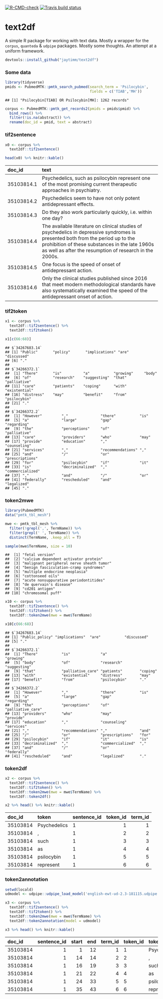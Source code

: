 <!-- badges: start -->

[![R-CMD-check](https://github.com/jaytimm/text2df/workflows/R-CMD-check/badge.svg)](https://github.com/jaytimm/text2df/actions)
[![Travis build
status](https://travis-ci.com/jaytimm/text2df.svg?branch=main)](https://travis-ci.com/jaytimm/text2df)
<!-- badges: end -->

# text2df

A simple R package for working with text data. Mostly a wrapper for the
`corpus`, `quanteda` & `udpipe` packages. Mostly some thoughts. An
attempt at a uniform framework.

``` r
devtools::install_github("jaytimm/text2df")
```

### Some data

``` r
library(tidyverse)
pmids <- PubmedMTK::pmtk_search_pubmed(search_term = 'Psilocybin', 
                                       fields = c('TIAB','MH'))
```

    ## [1] "Psilocybin[TIAB] OR Psilocybin[MH]: 1262 records"

``` r
corpus <- PubmedMTK::pmtk_get_records2(pmids = pmids$pmid) %>%
  bind_rows() %>%
  filter(!is.na(abstract)) %>%
  rename(doc_id = pmid, text = abstract)
```

### tif2sentence

``` r
x0 <- corpus %>% 
  text2df::tif2sentence()

head(x0) %>% knitr::kable()
```

| doc_id     | text                                                                                                                                                                                                                                         |
|:-----------|:---------------------------------------------------------------------------------------------------------------------------------------------------------------------------------------------------------------------------------------------|
| 35103814.1 | Psychedelics, such as psilocybin represent one of the most promising current therapeutic approaches in psychiatry.                                                                                                                           |
| 35103814.2 | Psychedelics seem to have not only potent antidepressant effects.                                                                                                                                                                            |
| 35103814.3 | Do they also work particularly quickly, i.e. within one day?                                                                                                                                                                                 |
| 35103814.4 | The available literature on clinical studies of psychedelics in depressive syndromes is presented both from the period up to the prohibition of these substances in the late 1960s as well as after the resumption of research in the 2000s. |
| 35103814.5 | One focus is the speed of onset of antidepressant action.                                                                                                                                                                                    |
| 35103814.6 | Only the clinical studies published since 2016 that meet modern methodological standards have also systematically examined the speed of the antidepressant onset of action.                                                                  |

### tif2token

``` r
x1 <- corpus %>% 
  text2df::tif2sentence() %>%
  text2df::tif2token()

x1[c(66:68)]
```

    ## $`34267683.14`
    ## [1] "Public"       "policy"       "implications" "are"          "discussed"   
    ## [6] "."           
    ## 
    ## $`34266372.1`
    ##  [1] "There"       "is"          "a"           "growing"     "body"       
    ##  [6] "of"          "research"    "suggesting"  "that"        "palliative" 
    ## [11] "care"        "patients"    "coping"      "with"        "existential"
    ## [16] "distress"    "may"         "benefit"     "from"        "psilocybin" 
    ## [21] "."          
    ## 
    ## $`34266372.2`
    ##  [1] "However"         ","               "there"           "is"             
    ##  [5] "a"               "large"           "gap"             "regarding"      
    ##  [9] "the"             "perceptions"     "of"              "palliative"     
    ## [13] "care"            "providers"       "who"             "may"            
    ## [17] "provide"         "education"       ","               "counseling"     
    ## [21] "services"        ","               "recommendations" ","              
    ## [25] "and"             "/"               "or"              "prescriptions"  
    ## [29] "for"             "psilocybin"      "if"              "it"             
    ## [33] "is"              "decriminalized"  ","               "commercialized" 
    ## [37] ","               "and"             "/"               "or"             
    ## [41] "federally"       "rescheduled"     "and"             "legalized"      
    ## [45] "."

### token2mwe

``` r
library(PubmedMTK)
data("pmtk_tbl_mesh")

mwe <- pmtk_tbl_mesh %>%
  filter(!grepl(',', TermName)) %>%
  filter(grepl(' ', TermName)) %>%
  distinct(TermName, .keep_all = T) 

sample(mwe$TermName, size = 10)
```

    ##  [1] "fetal version"                          
    ##  [2] "calcium dependent activator protein"    
    ##  [3] "malignant peripheral nerve sheath tumor"
    ##  [4] "benign fasciculation-cramp syndromes"   
    ##  [5] "multiple endocrine neoplasia"           
    ##  [6] "cottonseed oils"                        
    ##  [7] "acute nonsuppurative periodontitides"   
    ##  [8] "de quervain's disease"                  
    ##  [9] "cd201 antigen"                          
    ## [10] "chromosomal puff"

``` r
x10 <- corpus %>% 
  text2df::tif2sentence() %>%
  text2df::tif2token() %>%
  text2df::token2mwe(mwe = mwe$TermName)

x10[c(66:68)]
```

    ## $`34267683.14`
    ## [1] "Public_policy" "implications"  "are"           "discussed"    
    ## [5] "."            
    ## 
    ## $`34266372.1`
    ##  [1] "There"           "is"              "a"               "growing"        
    ##  [5] "body"            "of"              "research"        "suggesting"     
    ##  [9] "that"            "palliative_care" "patients"        "coping"         
    ## [13] "with"            "existential"     "distress"        "may"            
    ## [17] "benefit"         "from"            "psilocybin"      "."              
    ## 
    ## $`34266372.2`
    ##  [1] "However"         ","               "there"           "is"             
    ##  [5] "a"               "large"           "gap"             "regarding"      
    ##  [9] "the"             "perceptions"     "of"              "palliative_care"
    ## [13] "providers"       "who"             "may"             "provide"        
    ## [17] "education"       ","               "counseling"      "services"       
    ## [21] ","               "recommendations" ","               "and"            
    ## [25] "/"               "or"              "prescriptions"   "for"            
    ## [29] "psilocybin"      "if"              "it"              "is"             
    ## [33] "decriminalized"  ","               "commercialized"  ","              
    ## [37] "and"             "/"               "or"              "federally"      
    ## [41] "rescheduled"     "and"             "legalized"       "."

### token2df

``` r
x2 <- corpus %>% 
  text2df::tif2sentence() %>%
  text2df::tif2token() %>%
  text2df::token2mwe(mwe = mwe$TermName) %>%
  text2df::token2df()

x2 %>% head() %>% knitr::kable()
```

| doc_id   | token        | sentence_id | token_id | term_id |
|:---------|:-------------|:------------|---------:|--------:|
| 35103814 | Psychedelics | 1           |        1 |       1 |
| 35103814 | ,            | 1           |        2 |       2 |
| 35103814 | such         | 1           |        3 |       3 |
| 35103814 | as           | 1           |        4 |       4 |
| 35103814 | psilocybin   | 1           |        5 |       5 |
| 35103814 | represent    | 1           |        6 |       6 |

### token2annotation

``` r
setwd(locald)
udmodel <- udpipe::udpipe_load_model('english-ewt-ud-2.3-181115.udpipe')

x3 <- corpus %>% 
  text2df::tif2sentence() %>%
  text2df::tif2token() %>%
  text2df::token2mwe(mwe = mwe$TermName) %>%
  text2df::token2annotation(model = udmodel)

x3 %>% head() %>% knitr::kable()
```

| doc_id   | sentence_id | start | end | term_id | token_id | token        | lemma       | upos  | xpos | feats                              |
|:---------|------------:|------:|----:|--------:|:---------|:-------------|:------------|:------|:-----|:-----------------------------------|
| 35103814 |           1 |     1 |  12 |       1 | 1        | Psychedelics | Psychedelic | NOUN  | NNS  | Number=Plur                        |
| 35103814 |           1 |    14 |  14 |       2 | 2        | ,            | ,           | PUNCT | ,    | NA                                 |
| 35103814 |           1 |    16 |  19 |       3 | 3        | such         | such        | ADJ   | JJ   | Degree=Pos                         |
| 35103814 |           1 |    21 |  22 |       4 | 4        | as           | as          | ADP   | IN   | NA                                 |
| 35103814 |           1 |    24 |  33 |       5 | 5        | psilocybin   | psilocybin  | NOUN  | NN   | Number=Sing                        |
| 35103814 |           1 |    35 |  43 |       6 | 6        | represent    | represent   | VERB  | VBD  | Mood=Ind\|Tense=Past\|VerbForm=Fin |
